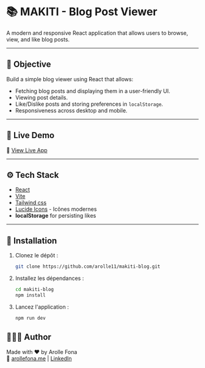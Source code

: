 # 📚 MAKITI - Blog Post Viewer

A modern and responsive React application that allows users to browse, view, and like blog posts.

---

## 🧾 Objective

Build a simple blog viewer using React that allows:

- Fetching blog posts and displaying them in a user-friendly UI.
- Viewing post details.
- Like/Dislike posts and storing preferences in `localStorage`.
- Responsiveness across desktop and mobile.

---

## 🚀 Live Demo

🔗 [View Live App](https://makiti-blog.netlify.app/)

---

## ⚙️ Tech Stack

- [React](https://react.dev/)
- [Vite](https://vite.dev/)
- [Tailwind css](https://tailwindcss.com/docs)
- [Lucide Icons](https://lucide.dev) - Icônes modernes
- **localStorage** for persisting likes

---

## 🚀 Installation

1. Clonez le dépôt :

   ```bash
   git clone https://github.com/arolle11/makiti-blog.git
   ```

2. Installez les dépendances :

   ```bash
   cd makiti-blog
   npm install
   ```

3. Lancez l'application :

   ```bash
   npm run dev
   ```

## 👩🏽‍💻 Author

Made with ❤️ by Arolle Fona  
🔗 [arollefona.me](https://arollefona.me) | [LinkedIn](https://www.linkedin.com/in/arolle-fona-300705188)
